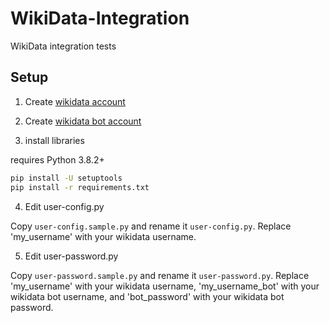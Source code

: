 # WikiData-Integration
WikiData integration tests

## Setup

1. Create [wikidata account](https://www.wikidata.org/w/index.php?title=Special:CreateAccount&returnto=Wikidata%3AMain+Page)

2. Create [wikidata bot account](https://www.wikidata.org/wiki/Special:BotPasswords)

3. install libraries

requires Python 3.8.2+

```bash
pip install -U setuptools
pip install -r requirements.txt
```

4. Edit user-config.py

Copy `user-config.sample.py` and rename it `user-config.py`. Replace 'my_username' with your wikidata username.

5. Edit user-password.py

Copy `user-password.sample.py` and rename it `user-password.py`. Replace 'my_username' with your wikidata username, 'my_username_bot' with your wikidata bot username, and 'bot_password' with your wikidata bot password.
